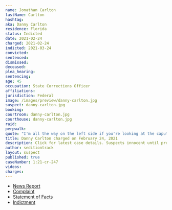 ```yaml
---
name: Jonathan Carlton
lastName: Carlton
hashtag:
aka: Danny Carlton
residence: Florida
status: Indicted
date: 2021-02-24
charged: 2021-02-24
indicted: 2021-03-24
convicted: 
sentenced: 
dismissed: 
deceased:
plea_hearing:
sentencing:
age: 45
occupation: State Corrections Officer
affiliations:
jurisdiction: Federal
image: /images/preview/danny-carlton.jpg
suspect: danny-carlton.jpg
booking:
courtroom: danny-carlton.jpg
courthouse: danny-carlton.jpg
raid:
perpwalk:
quote: "I'm all the way on the left side if you're looking at the caputal [sic] ... Inside by the window we breached"
title: Danny Carlton charged on February 24, 2021
description: Click for latest case details. Suspects innocent until proven guilty.
author: seditiontrack
layout: suspect
published: true
caseNumber: 1:21-cr-247
videos:
charges:
---
```

- [News Report](https://www.jacksonville.com/story/news/courts/2021/03/11/corrections-officer-faces-judge-jacksonville-over-capitol-riot/4650980001/)
- [Complaint](https://www.justice.gov/usao-dc/case-multi-defendant/file/1378516/download)
- [Statement of Facts](https://www.justice.gov/usao-dc/case-multi-defendant/file/1378521/download)
- [Indictment](https://www.justice.gov/usao-dc/case-multi-defendant/file/1381321/download)
